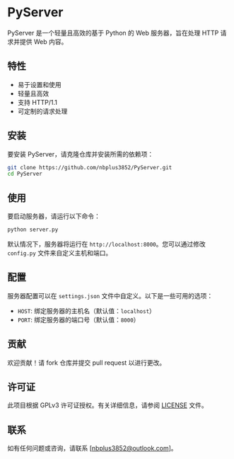 # PyServer

PyServer 是一个轻量且高效的基于 Python 的 Web 服务器，旨在处理 HTTP 请求并提供 Web 内容。

## 特性

- 易于设置和使用
- 轻量且高效
- 支持 HTTP/1.1
- 可定制的请求处理

## 安装

要安装 PyServer，请克隆仓库并安装所需的依赖项：

```bash
git clone https://github.com/nbplus3852/PyServer.git
cd PyServer
```

## 使用

要启动服务器，请运行以下命令：

```bash
python server.py
```

默认情况下，服务器将运行在 `http://localhost:8000`。您可以通过修改 `config.py` 文件来自定义主机和端口。

## 配置

服务器配置可以在 `settings.json` 文件中自定义。以下是一些可用的选项：

- `HOST`: 绑定服务器的主机名（默认值：`localhost`）
- `PORT`: 绑定服务器的端口号（默认值：`8000`）

## 贡献

欢迎贡献！请 fork 仓库并提交 pull request 以进行更改。

## 许可证

此项目根据 GPLv3 许可证授权。有关详细信息，请参阅 [LICENSE](LICENSE) 文件。

## 联系

如有任何问题或咨询，请联系 [nbplus3852@outlook.com]。
